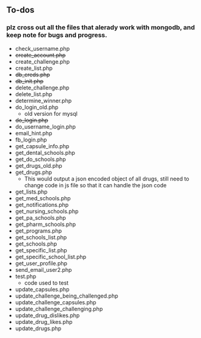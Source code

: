 ## To-dos 

### plz cross out all the files that alerady work with mongodb, and keep note for bugs and progress.  



* check_username.php
* ~~create_account.php~~
* create_challenge.php
* create_list.php
* ~~db_creds.php~~
* ~~db_init.php~~
* delete_challenge.php
* delete_list.php
* determine_winner.php
* do_login_old.php
  * old version for mysql
* ~~do_login.php~~
* do_username_login.php
* email_hint.php
* fb_login.php
* get_capsule_info.php
* get_dental_schools.php
* get_do_schools.php
* get_drugs_old.php
* get_drugs.php
  * This would output a json encoded object of all drugs, still need to change code in js file so that it can handle the json code
* get_lists.php
* get_med_schools.php
* get_notifications.php
* get_nursing_schools.php
* get_pa_schools.php
* get_pharm_schools.php
* get_programs.php
* get_schools_list.php
* get_schools.php
* get_specific_list.php
* get_specific_school_list.php
* get_user_profile.php
* send_email_user2.php
* test.php
  * code used to test 
* update_capsules.php
* update_challenge_being_challenged.php
* update_challenge_capsules.php
* update_challenge_challenging.php
* update_drug_dislikes.php
* update_drug_likes.php
* update_drugs.php